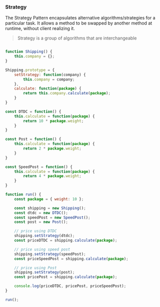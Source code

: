 ### Strategy 

The Strategy Pattern encapsulates alternative algorithms/strategies for a particular task.
It allows a method to be swapped by another method at runtime, without client realizing it.

> Strategy is a group of algorithms that are interchangeable

```js

function Shipping() {
    this.company = {};
}

Shipping.prototype = {
    setStrategy: function(company) {
        this.company = company;
    },
    calculate: function(package) {
        return this.company.calculate(package);
    }
}

const DTDC = function() {
    this.calculate = function(package) {
        return 10 * package.weight;
    }
}

const Post = function() {
    this.calculate = function(package) {
        return 2 * package.weight;
    }
}

const SpeedPost = function() {
    this.calculate = function(package) {
        return 4 * package.weight;
    }
}

function run() {
    const package = { weight: 10 };

    const shipping = new Shipping();
    const dtdc = new DTDC();
    const speedPost = new SpeedPost();
    const post = new Post();

    // price using DTDC
    shipping.setStrategy(dtdc);
    const priceDTDC = shipping.calculate(package);

    // price using speed post 
    shipping.setStrategy(speedPost);
    const priceSpeedPost = shipping.calculate(package);

    // price using Post
    shipping.setStrategy(post);
    const pricePost = shipping.calculate(package);

    console.log(priceDTDC, pricePost, priceSpeedPost);
}

run();

```